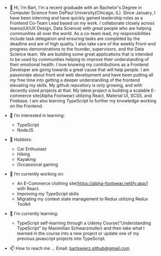 - 👋 Hi, I’m Bart, I'm a recent graduade with an Bachelor's Degree in Computer Science from DePaul University(Chicago, IL). Since January, I have been interning and have quickly gained leadership roles as a Frontend Co-Team Lead based on my work. I collaborate closely across teams(UI/UX Design, Data Science) with great people who are helping communities all over the world. As a co-team lead, my responsibilities include task delegation and ensuring tasks are completed by the deadline and are of high quality. I also take care of the weekly Front-end progress demonstrations to the founder, supervisors, and the Data Science team. We are building some great applications that is intended to be used by communities helping to improve their understanding of their emotional health. I love knowing my contributions as a Frontend Developer are going towards a great cause that will help people. I am passionate about front end web development and have been putting all my free time into getting a deeper understanding of the frontend elevating my skills. My github repository is only growing, and with decently sized projects at that. My latest project is building a scalable E-commerce site(Alpha Footwear) utilizing React, Material UI, SCSS, and Firebase. I am also learning TypeScript to further my knowledge working on the Frontend.

- 👀 I’m interested in learning: 
   - TypeScript
   - NodeJS

- 🌱 Hobbies: 
   - Car Enthusiast 
   - Hiking
   - Kayaking
   - Occassional gaming

- 🌱 I’m currently working on:
   - An E-Commerce clothing site(https://alpha-footwear.netlify.app/) with React. 
   - Improving my TypeScript skills
   - Migrating my context state management to Redux utilizing Redux Toolkit
 
- 💞️ I'm currently learning: 
  - TypeScript self-learning through a Udemy Course("Understanding TypeScript" by Maximilian Schwarzmuller) and then take what I learned in the course into a new project or update one of my previous javascript projects into TypeScript.
  
- 📫 How to reach me ...
Email: bartswierz.github@gmail.com

<!---
bartswierz/bartswierz is a ✨ special ✨ repository because its `README.md` (this file) appears on your GitHub profile.
You can click the Preview link to take a look at your changes.
--->
